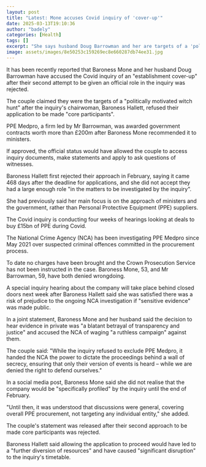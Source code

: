 ```yaml
---
layout: post
title: "Latest: Mone accuses Covid inquiry of 'cover-up'"
date: 2025-03-13T19:10:36
author: "badely"
categories: [Health]
tags: []
excerpt: "She says husband Doug Barrowman and her are targets of a 'politically motivated witch hunt'."
image: assets/images/8e50253c159269ec8e660287db74ee31.jpg
---
```


It has been recently reported that Baroness Mone and her husband Doug Barrowman have accused the Covid inquiry of an "establishment cover-up" after their second attempt to be given an official role in the inquiry was rejected.

The couple claimed they were the targets of a "politically motivated witch hunt" after the inquiry's chairwoman, Baroness Hallett, refused their application to be made "core participants".

PPE Medpro, a firm led by Mr Barrowman, was awarded government contracts worth more than £200m after Baroness Mone recommended it to ministers.

If approved, the official status would have allowed the couple to access inquiry documents, make statements and apply to ask questions of witnesses.

Baroness Hallett first rejected their approach in February, saying it came 468 days after the deadline for applications, and she did not accept they had a large enough role "in the matters to be investigated by the inquiry".

She had previously said her main focus is on the approach of ministers and the government, rather than Personal Protective Equipment (PPE) suppliers.

The Covid inquiry is conducting four weeks of hearings looking at deals to buy £15bn of PPE during Covid.

The National Crime Agency (NCA) has been investigating PPE Medpro since May 2021 over suspected criminal offences committed in the procurement process.

To date no charges have been brought and the Crown Prosecution Service has not been instructed in the case. Baroness Mone, 53, and Mr Barrowman, 59, have both denied wrongdoing.

A special inquiry hearing about the company will take place behind closed doors next week after Baroness Hallett said she was satisfied there was a risk of prejudice to the ongoing NCA investigation if "sensitive evidence" was made public.

In a joint statement, Baroness Mone and her husband said the decision to hear evidence in private was "a blatant betrayal of transparency and justice" and accused the NCA of waging "a ruthless campaign" against them.

The couple said: "While the inquiry refused to exclude PPE Medpro, it handed the NCA the power to dictate the proceedings behind a wall of secrecy, ensuring that only their version of events is heard – while we are denied the right to defend ourselves."

In a social media post, Baroness Mone said she did not realise that the company would be "specifically profiled" by the inquiry until the end of February.

"Until then, it was understood that discussions were general, covering overall PPE procurement, not targeting any individual entity," she added.

The couple's statement was released after their second approach to be made core participants was rejected.

Baroness Hallett said allowing the application to proceed would have led to a "further diversion of resources" and have caused "significant disruption" to the inquiry's timetable.

